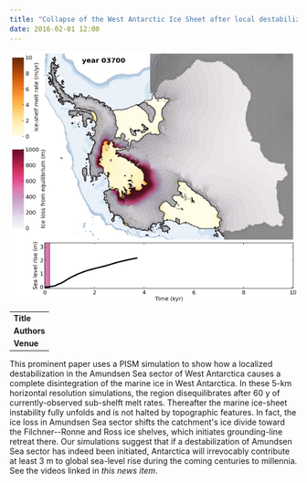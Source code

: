 ```yaml
---
title: "Collapse of the West Antarctic Ice Sheet after local destabilization of the Amundsen Basin"
date: 2016-02-01 12:00
---
```


![](/img/applications/feldmannetal2015.png)


||
|-
| **Title** | [Collapse of the West Antarctic Ice Sheet after local destabilization of the Amundsen Basin](http://www.pnas.org/content/112/46/14191.abstract) |
| **Authors** | [J. Feldmann](http://www.pik-potsdam.de/~johfeld/) and A. Levermann |
| **Venue** |  [Proceedings of the National Academy of Sciences](http://www.pnas.org/)  |

This prominent paper uses a PISM simulation to show how a localized destabilization in the Amundsen Sea sector of West Antarctica causes a complete disintegration of the marine ice in West Antarctica. In these 5-km horizontal resolution simulations, the region disequilibrates after 60 y of currently-observed sub-shelft melt rates. Thereafter the marine ice-sheet instability fully unfolds and is not halted by topographic features. In fact, the ice loss in Amundsen Sea sector shifts the catchment's ice divide toward the Filchner--Ronne and Ross ice shelves, which initiates grounding-line retreat there. Our simulations suggest that if a destabilization of Amundsen Sea sector has indeed been initiated, Antarctica will irrevocably contribute at least 3 m to global sea-level rise during the coming centuries to millennia.
See the videos linked in *this news item*.

